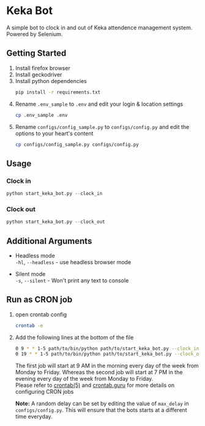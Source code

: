 # Keka Bot

A simple bot to clock in and out of Keka attendence management system. Powered by Selenium.

## Getting Started

1. Install firefox browser
2. Install geckodriver
3. Install python dependencies
   ```bash
   pip install -r requirements.txt
   ```
4. Rename `.env_sample` to `.env` and edit your login & location settings
   ```bash
   cp .env_sample .env
   ```
5. Rename `configs/config_sample.py` to `configs/config.py` and edit the options to your heart's content
   ```bash
   cp configs/config_sample.py configs/config.py
   ```


## Usage

### Clock in
```python
python start_keka_bot.py --clock_in
```

### Clock out
```python
python start_keka_bot.py --clock_out
```

## Additional Arguments

- Headless mode<br>
  `-hl`, `--headless` - use headless browser mode

- Silent mode<br>
  `-s`, `--silent` - Won't print any text to console

## Run as CRON job

1. open crontab config
   ```bash
   crontab -e
   ```
2. Add the following lines at the bottom of the file
   ```bash
   0 9 * * 1-5 path/to/bin/python path/to/start_keka_bot.py --clock_in --silent --headless
   0 19 * * 1-5 path/to/bin/python path/to/start_keka_bot.py --clock_out --silent --headless
   ```
   The first job will start at 9 AM in the morning every day of the week from Monday to Friday. Whereas the second job will start at 7 PM in the evening every day of the week from Monday to Friday.<br>
   Please refer to [crontab(5)](https://man7.org/linux/man-pages/man5/crontab.5.html) and [crontab.guru](https://crontab.guru/#0_9_*_*_1-5) for more details on configuring CRON jobs<br>

   **Note:** A random delay can be set by editing the value of `max_delay` in `configs/config.py`. This will ensure that the bots starts at a different time everyday.

